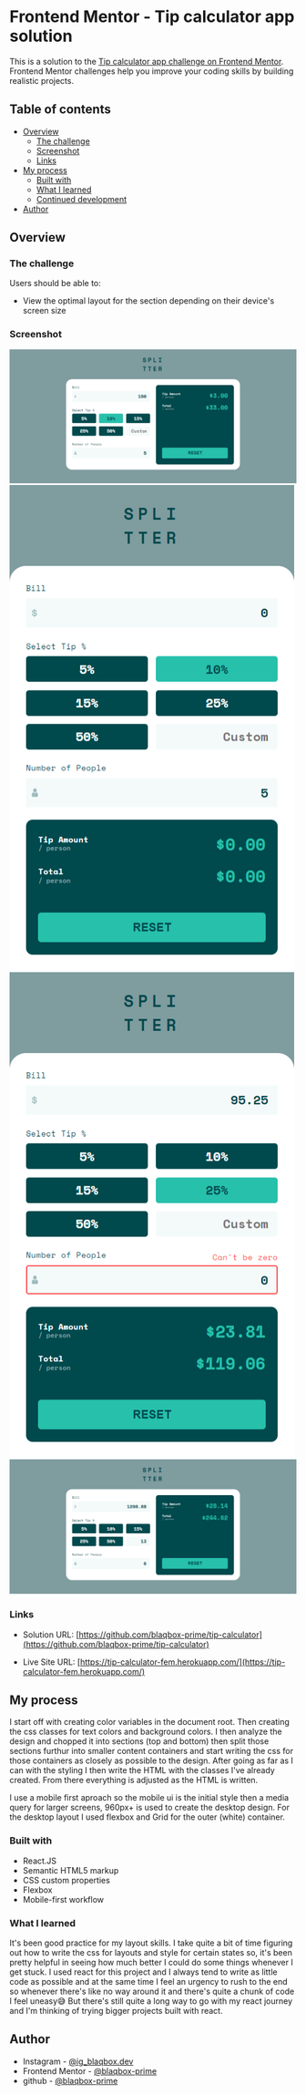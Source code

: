 # Frontend Mentor - Tip calculator app solution

This is a solution to the [Tip calculator app challenge on Frontend Mentor](https://www.frontendmentor.io/challenges/tip-calculator-app-ugJNGbJUX). Frontend Mentor challenges help you improve your coding skills by building realistic projects.

## Table of contents



- [Overview](#overview)
  - [The challenge](#the-challenge)
  - [Screenshot](#screenshot)
  - [Links](#links)
- [My process](#my-process)
  - [Built with](#built-with)
  - [What I learned](#what-i-learned)
  - [Continued development](#continued-development)
- [Author](#author)



## Overview

### The challenge

Users should be able to:

- View the optimal layout for the section depending on their device's screen size

### Screenshot

![](./public/screenshots/desktop.png)
![](./public/screenshots/mobile.png)
![](./public/screenshots/errorstate.png)
![](./public/screenshots/customtip.png)


### Links

- Solution URL: [https://github.com/blaqbox-prime/tip-calculator](https://github.com/blaqbox-prime/tip-calculator)

- Live Site URL: [https://tip-calculator-fem.herokuapp.com/](https://tip-calculator-fem.herokuapp.com/)

## My process
I start off with creating color variables in the document root. Then creating the css classes for text colors and background colors. I then analyze the design and chopped it into sections (top and bottom) then split those sections furthur into smaller content containers and start writing the css for those containers as closely as possible to the design. After going as far as I can with the styling I then write the HTML with the classes I've already created. From there everything is adjusted as the HTML is written.

I use a mobile first aproach so the mobile ui is the initial style then a media query for larger screens, 960px+ is used to create the desktop design. For the desktop layout I used flexbox and Grid for the outer (white) container.

### Built with
- React.JS
- Semantic HTML5 markup
- CSS custom properties
- Flexbox
- Mobile-first workflow


### What I learned

It's been good practice for my layout skills. I take quite a bit of time figuring out how to write the css for layouts and style for certain states so, it's been pretty helpful in seeing how much better I could do some things whenever I get stuck. I used react for this project and I always tend to write as little code as possible and at the same time I feel an urgency to rush to the end so whenever there's like no way around it and there's quite a chunk of code I feel uneasy😅 But there's still quite a long way to go with my react journey and I'm thinking of trying bigger projects built with react. 

## Author

- Instagram - [@ig_blaqbox.dev](https://www.instagram.com/ig_blaqbox.dev)
- Frontend Mentor - [@blaqbox-prime](https://www.frontendmentor.io/profile/blaqbox-prime)
- github - [@blaqbox-prime](https://www.github.com/blaqbox-prime)
